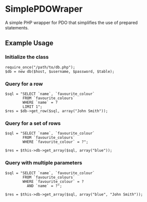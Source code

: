 SimplePDOWraper
===============

A simple PHP wrapper for PDO that simplifies the use of prepared statements.

## Example Usage
### Initialize the class
    require_once("/path/to/db.php");
    $db = new db($host, $username, $password, $table);
  
### Query for a row
    $sql = "SELECT `name`, `favourite_colour` 
            FROM `favourite_colours` 
            WHERE `name` = ? 
            LIMIT 1";
    $res = $db->get_row($sql, array("John Smith"));

### Query for a set of rows
    $sql = "SELECT `name`, `favourite_colour` 
            FROM `favourite_colours` 
            WHERE `favourite_colour` = ?";
    
    $res = $this->db->get_array($sql, array("blue"));

### Query with multiple parameters
    $sql = "SELECT `name`, `favourite_colour` 
            FROM `favourite_colours` 
            WHERE `favourite_colour` = ? 
              AND `name` = ?";
    
    $res = $this->db->get_array($sql, array("blue", "John Smith"));
